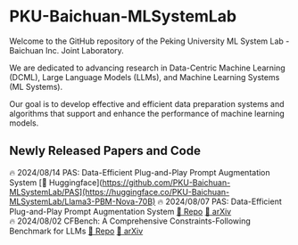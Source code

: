 #  PKU-Baichuan-MLSystemLab 
Welcome to the GitHub repository of the Peking University ML System Lab - Baichuan Inc. Joint Laboratory.

We are dedicated to advancing research in Data-Centric Machine Learning (DCML), Large Language Models (LLMs), and Machine Learning Systems (ML Systems). 

Our goal is to develop effective and efficient data preparation systems and algorithms that support and enhance the performance of machine learning models.

## Newly Released Papers and Code

🔥 2024/08/14  PAS: Data-Efficient Plug-and-Play Prompt Augmentation System  [🤗 Huggingface](https://github.com/PKU-Baichuan-MLSystemLab/PAS](https://huggingface.co/PKU-Baichuan-MLSystemLab/Llama3-PBM-Nova-70B)
🔥 2024/08/07  PAS: Data-Efficient Plug-and-Play Prompt Augmentation System  [🌴 Repo](https://github.com/PKU-Baichuan-MLSystemLab/PAS) [🌲 arXiv](https://arxiv.org/abs/2407.06027)  
🔥 2024/08/02  CFBench: A Comprehensive Constraints-Following Benchmark for LLMs [🌴 Repo](https://github.com/PKU-Baichuan-MLSystemLab/CFBench) [🌲 arXiv](https://arxiv.org/abs/2408.01122)  

<!--

**Here are some ideas to get you started:**

🙋‍♀️ A short introduction - what is your organization all about?
🌈 Contribution guidelines - how can the community get involved?
👩‍💻 Useful resources - where can the community find your docs? Is there anything else the community should know?
🍿 Fun facts - what does your team eat for breakfast?
🧙 Remember, you can do mighty things with the power of [Markdown](https://docs.github.com/github/writing-on-github/getting-started-with-writing-and-formatting-on-github/basic-writing-and-formatting-syntax)
-->
